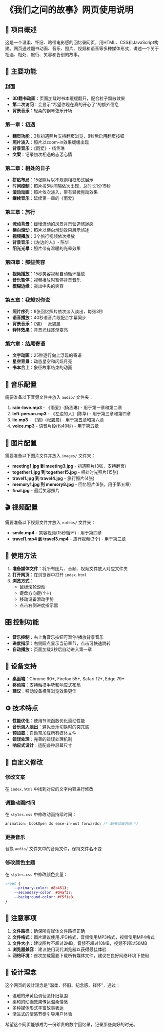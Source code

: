 # 《我们之间的故事》网页使用说明

## 📖 项目概述

这是一个温柔、怀旧、略带电影感的回忆录网页，用HTML、CSS和JavaScript构建。网页通过翻书动画、音乐、照片、视频和语音等多种媒体形式，讲述一个关于相遇、相处、旅行、笑容和告别的故事。

## 🎯 主要功能

### 封面
- **3D翻书动画**：页面加载时书本缓缓翻开，配合粒子飘散效果
- **第二次访问**：会显示"希望你现在真的开心了"的额外信息
- **背景音乐**：轻柔的钢琴弦乐开场

### 第一章：初遇
- **翻页功能**：3张初遇照片支持翻页浏览，8秒后启用翻页按钮
- **照片淡入**：照片以zoom-in效果缓缓出现
- **背景音乐**：《雨爱》- 杨丞琳
- **文案**：记录初次相遇的忐忑心情

### 第二章：相处的日子
- **拼贴布局**：15张照片以不规则相框形式展示
- **时间控制**：照片按5秒间隔依次出现，总时长1分15秒
- **滚动动画**：照片依次淡入，带有轻微晃动效果
- **继续音乐**：延续第一章的《雨爱》

### 第三章：旅行
- **流动背景**：缓慢流动的风景背景营造旅途感
- **横向滚动**：照片以横向滑动效果展示旅途
- **视频播放**：3个旅行视频依次播放
- **背景音乐**：《左边的人》- 陈华
- **阳光光晕**：照片带有温暖的光晕效果

### 第四章：那些笑容
- **视频播放**：15秒笑容视频自动循环播放
- **音乐暂停**：视频播放时暂停背景音乐
- **模糊边缘**：突出中央的笑容

### 第五章：我想对你说
- **照片序列**：8张回忆照片依次淡入淡出，每张3秒
- **语音播放**：40秒语音片段配合字幕同步
- **背景音乐**：《骗》- 张碧晨
- **释怀效果**：背景光线逐渐变亮

### 第六章：结尾寄语
- **文字动画**：25秒逐行向上浮现的寄语
- **星空背景**：动态星空和闪烁月亮
- **书本合上**：象征故事结束的动画

## 🎵 音乐配置

需要准备以下音频文件并放入 `audio/` 文件夹：

1. **rain-love.mp3** - 《雨爱》(杨丞琳) - 用于第一章和第二章
2. **left-person.mp3** - 《左边的人》(陈华) - 用于第三章和第四章  
3. **lie.mp3** - 《骗》(张碧晨) - 用于第五章和第六章
4. **voice.mp3** - 语音片段(约40秒) - 用于第五章

## 📸 图片配置

需要准备以下图片文件并放入 `images/` 文件夹：

- **meeting1.jpg 到 meeting3.jpg** - 初遇照片(3张，支持翻页)
- **together1.jpg 到 together15.jpg** - 相处时光照片(15张)
- **travel1.jpg 到 travel4.jpg** - 旅行照片(4张)
- **memory1.jpg 到 memory8.jpg** - 回忆照片(8张，用于第五章)
- **final.jpg** - 最后笑容照片

## 🎬 视频配置

需要准备以下视频文件并放入 `videos/` 文件夹：

- **smile.mp4** - 笑容视频(15秒循环) - 用于第四章
- **travel1.mp4 到 travel3.mp4** - 旅行视频(3个) - 用于第三章

## 🚀 使用方法

1. **准备媒体文件**：将所有图片、音频、视频文件放入对应文件夹
2. **打开网页**：在浏览器中打开 `index.html`
3. **浏览方式**：
   - 鼠标滚轮滚动
   - 键盘方向键(↑↓)
   - 移动设备滑动手势
   - 点击右侧进度指示器

## 🎛️ 控制功能

- **音乐控制**：右上角音乐按钮可暂停/播放背景音乐
- **进度指示**：右侧圆点显示当前章节，点击可快速跳转
- **自动播放**：页面加载3秒后自动进入第一章

## 📱 设备支持

- **桌面端**：Chrome 60+, Firefox 55+, Safari 12+, Edge 79+
- **移动端**：支持触摸手势和响应式布局
- **建议**：移动设备横屏浏览效果更佳

## ⚙️ 技术特点

- **性能优化**：使用节流函数优化滚动性能
- **音乐淡入淡出**：避免音乐切换时的突兀感
- **预加载**：自动预加载所有媒体文件
- **错误处理**：完善的错误处理机制
- **响应式设计**：适配各种屏幕尺寸

## 🔧 自定义修改

### 修改文案
在 `index.html` 中找到对应的文字内容进行修改

### 调整动画时间
在 `styles.css` 中修改动画持续时间：
```css
animation: bookOpen 3s ease-in-out forwards; /* 翻书动画时间 */
```

### 更换音乐
替换 `audio/` 文件夹中的音频文件，保持文件名不变

### 修改颜色主题
在 `styles.css` 中修改颜色变量：
```css
:root {
    --primary-color: #8b4513;
    --secondary-color: #d4af37;
    --background-color: #f5f1e8;
}
```

## 📝 注意事项

1. **文件路径**：确保所有媒体文件路径正确
2. **文件格式**：图片建议使用JPG格式，音频使用MP3格式，视频使用MP4格式
3. **文件大小**：建议图片不超过2MB，音频不超过10MB，视频不超过50MB
4. **浏览器兼容**：建议使用现代浏览器以获得最佳体验
5. **网络环境**：首次加载需要下载所有媒体文件，建议在良好网络环境下使用

## 🎨 设计理念

这个网页的设计理念是"温柔、怀旧、纪念感、释怀"，通过：
- 温暖的米黄色调营造怀旧氛围
- 柔和的动画效果传达温柔情感
- 多种媒体形式丰富故事表达
- 渐进式的情感节奏引导用户体验

希望这个网页能够成为一份珍贵的数字回忆录，记录那些美好的时光。